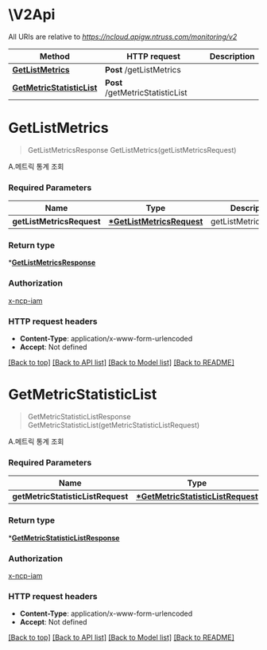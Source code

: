 # \V2Api

All URIs are relative to *https://ncloud.apigw.ntruss.com/monitoring/v2*

Method | HTTP request | Description
------------- | ------------- | -------------
[**GetListMetrics**](V2Api.md#GetListMetrics) | **Post** /getListMetrics | 
[**GetMetricStatisticList**](V2Api.md#GetMetricStatisticList) | **Post** /getMetricStatisticList | 


# **GetListMetrics**
> GetListMetricsResponse GetListMetrics(getListMetricsRequest)


A.메트릭 통계 조회

### Required Parameters

Name | Type | Description  | Notes
------------- | ------------- | ------------- | -------------
**getListMetricsRequest** | **[\*GetListMetricsRequest](GetListMetricsRequest.md)** | getListMetricsRequest | 

### Return type

*[**GetListMetricsResponse**](GetListMetricsResponse.md)

### Authorization

[x-ncp-iam](../README.md#x-ncp-iam)

### HTTP request headers

 - **Content-Type**: application/x-www-form-urlencoded
 - **Accept**: Not defined

[[Back to top]](#) [[Back to API list]](../README.md#documentation-for-api-endpoints) [[Back to Model list]](../README.md#documentation-for-models) [[Back to README]](../README.md)

# **GetMetricStatisticList**
> GetMetricStatisticListResponse GetMetricStatisticList(getMetricStatisticListRequest)


A.메트릭 통계 조회

### Required Parameters

Name | Type | Description  | Notes
------------- | ------------- | ------------- | -------------
**getMetricStatisticListRequest** | **[\*GetMetricStatisticListRequest](GetMetricStatisticListRequest.md)** | getMetricStatisticListRequest | 

### Return type

*[**GetMetricStatisticListResponse**](GetMetricStatisticListResponse.md)

### Authorization

[x-ncp-iam](../README.md#x-ncp-iam)

### HTTP request headers

 - **Content-Type**: application/x-www-form-urlencoded
 - **Accept**: Not defined

[[Back to top]](#) [[Back to API list]](../README.md#documentation-for-api-endpoints) [[Back to Model list]](../README.md#documentation-for-models) [[Back to README]](../README.md)

